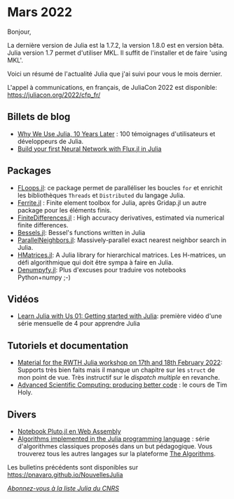 # Mars 2022 

Bonjour,

La dernière version de Julia est la 1.7.2, la version 1.8.0 est en version bêta.
Julia version 1.7 permet d'utiliser MKL. Il suffit de l'installer et de faire 'using MKL'.

Voici un résumé de l'actualité Julia que j'ai suivi pour vous le mois dernier.

L'appel à communications, en français, de JuliaCon 2022 est disponible: https://juliacon.org/2022/cfp_fr/

## Billets de blog

- [Why We Use Julia, 10 Years Later](https://julialang.org/blog/2022/02/10years/) : 100 témoignages d'utilisateurs et développeurs de Julia.
- [Build your first Neural Network with Flux.jl in Julia](https://towardsdatascience.com/build-your-first-neural-network-with-flux-jl-in-julia-10ebdfcf2fa3)

## Packages

- [FLoops.jl](https://github.com/JuliaFolds/FLoops.jl): ce package permet de paralléliser les boucles `for` et enrichit les bibliothèques `Threads` et `Distributed` du langage Julia.
- [Ferrite.jl](https://github.com/Ferrite-FEM/Ferrite.jl) : Finite element toolbox for Julia, après Gridap.jl un autre package pour les éléments finis. 
- [FiniteDifferences.jl](https://github.com/JuliaDiff/FiniteDifferences.jl) : High accuracy derivatives, estimated via numerical finite differences.
- [Bessels.jl](https://github.com/heltonmc/Bessels.jl): Bessel's functions written in Julia
- [ParallelNeighbors.jl](https://github.com/davnn/ParallelNeighbors.jl): Massively-parallel exact nearest neighbor search in Julia.
- [HMatrices.jl](https://github.com/WaveProp/HMatrices.jl): A Julia library for hierarchical matrices. Les H-matrices, un défi algorithmique qui doit être sympa à faire en Julia.
- [Denumpyfy.jl](https://github.com/miguelraz/Denumpyfy.jl): Plus d'excuses pour traduire vos notebooks Python+numpy ;-)

## Vidéos

- [Learn Julia with Us 01: Getting started with Julia](https://youtu.be/oTUmW8dWZws): première vidéo d'une série mensuelle de 4 pour apprendre Julia 

## Tutoriels et documentation

- [Material for the RWTH Julia workshop on 17th and 18th February 2022](https://github.com/mfherbst/2022-rwth-julia-workshop): Supports très bien faits mais il manque un chapitre sur les `struct` de mon point de vue. Très instructif sur le *dispatch multiple* en revanche.
- [Advanced Scientific Computing: producing better code](https://github.com/timholy/AdvancedScientificComputing) : le cours de Tim Holy.

## Divers

- [Notebook Pluto.jl en Web Assembly](https://pluto-wasm-backend.netlify.app/editor.html)
- [Algorithms implemented in the Julia programming language](https://github.com/TheAlgorithms/Julia) : série d'algorithmes classiques proposés dans un but pédagogique. Vous trouverez tous les autres langages sur la plateforme [The Algorithms](https://the-algorithms.com). 


Les bulletins précédents sont disponibles sur https://pnavaro.github.io/NouvellesJulia

[*Abonnez-vous à la liste Julia du CNRS*](https://listes.services.cnrs.fr/wws/subscribe/julia)
